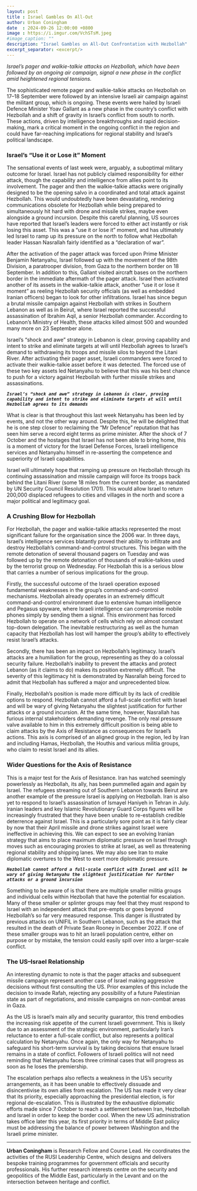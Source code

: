 ```yaml
---
layout: post
title : Israel Gambles On All-Out
author: Urban Coningham
date  : 2024-09-26 12:00:00 +0800
image : https://i.imgur.com/VchSTsM.jpeg
#image_caption: ""
description: "Israel Gambles on All-Out Confrontation with Hezbollah"
excerpt_separator: <excerpt/>
---
```


_Israel’s pager and walkie-talkie attacks on Hezbollah, which have been followed by an ongoing air campaign, signal a new phase in the conflict amid heightened regional tensions._

<excerpt/>

The sophisticated remote pager and walkie-talkie attacks on Hezbollah on 17–18 September were followed by an intensive Israeli air campaign against the militant group, which is ongoing. These events were hailed by Israeli Defence Minister Yoav Gallant as a new phase in the country’s conflict with Hezbollah and a shift of gravity in Israel’s conflict from south to north. These actions, driven by intelligence breakthroughs and rapid decision-making, mark a critical moment in the ongoing conflict in the region and could have far-reaching implications for regional stability and Israel’s political landscape.


### Israel’s “Use it or Lose it” Moment

The sensational events of last week were, arguably, a suboptimal military outcome for Israel. Israel has not publicly claimed responsibility for either attack, though the capability and intelligence from allies point to its involvement. The pager and then the walkie-talkie attacks were originally designed to be the opening salvo in a coordinated and total attack against Hezbollah. This would undoubtedly have been devastating, rendering communications obsolete for Hezbollah while being prepared to simultaneously hit hard with drone and missile strikes, maybe even alongside a ground incursion. Despite this careful planning, US sources have reported that Israel’s leaders were forced to either act instantly or risk losing this asset. This was a “use it or lose it” moment, and has ultimately led Israel to ramp up its pressure on the north to follow what Hezbollah leader Hassan Nasrallah fairly identified as a “declaration of war”.

After the activation of the pager attack was forced upon Prime Minister Benjamin Netanyahu, Israel followed up with the movement of the 98th Division, a paratrooper division, from Gaza to the northern border on 18 September. In addition to this, Gallant visited aircraft bases on the northern border in the immediate aftermath of the pager attack. Israel then activated another of its assets in the walkie-talkie attack, another “use it or lose it moment” as reeling Hezbollah security officials (as well as embedded Iranian officers) began to look for other infiltrations. Israel has since begun a brutal missile campaign against Hezbollah with strikes in Southern Lebanon as well as in Beirut, where Israel reported the successful assassination of Ibrahim Aqil, a senior Hezbollah commander. According to Lebanon’s Ministry of Health, these attacks killed almost 500 and wounded many more on 23 September alone.

Israel’s “shock and awe” strategy in Lebanon is clear, proving capability and intent to strike and eliminate targets at will until Hezbollah agrees to Israel’s demand to withdrawing its troops and missile silos to beyond the Litani River. After activating their pager asset, Israeli commanders were forced to activate their walkie-talkie asset before it was detected. The forced use of these two key assets led Netanyahu to believe that this was his best chance to push for a victory against Hezbollah with further missile strikes and assassinations.

___`Israel’s “shock and awe” strategy in Lebanon is clear, proving capability and intent to strike and eliminate targets at will until Hezbollah agrees to its demands`___

What is clear is that throughout this last week Netanyahu has been led by events, and not the other way around. Despite this, he will be delighted that he is one step closer to reclaiming the “Mr Defence” reputation that has seen him serve a record eight terms as prime minister. After the shock of 7 October and the hostages that Israel has not been able to bring home, this is a moment of victory for the Israel Defense Forces, Israeli intelligence services and Netanyahu himself in re-asserting the competence and superiority of Israeli capabilities.

Israel will ultimately hope that ramping up pressure on Hezbollah through its continuing assassination and missile campaign will force its troops back behind the Litani River (some 18 miles from the current border, as mandated by UN Security Council Resolution 1701). This would allow Israel to return 200,000 displaced refugees to cities and villages in the north and score a major political and legitimacy goal.


### A Crushing Blow for Hezbollah

For Hezbollah, the pager and walkie-talkie attacks represented the most significant failure for the organisation since the 2006 war. In three days, Israel’s intelligence services blatantly proved their ability to infiltrate and destroy Hezbollah’s command-and-control structures. This began with the remote detonation of several thousand pagers on Tuesday and was followed up by the remote detonation of thousands of walkie-talkies used by the terrorist group on Wednesday. For Hezbollah this is a serious blow that carries a number of serious implications for the group.

Firstly, the successful outcome of the Israeli operation exposed fundamental weaknesses in the group’s command-and-control mechanisms. Hezbollah already operates in an extremely difficult command-and-control environment due to extensive human intelligence and Pegasus spyware, where Israeli intelligence can compromise mobile phones simply by sending them a signal. This environment has forced Hezbollah to operate on a network of cells which rely on almost constant top-down delegation. The inevitable restructuring as well as the human capacity that Hezbollah has lost will hamper the group’s ability to effectively resist Israel’s attacks.

Secondly, there has been an impact on Hezbollah’s legitimacy. Israel’s attacks are a humiliation for the group, representing as they do a colossal security failure. Hezbollah’s inability to prevent the attacks and protect Lebanon (as it claims to do) makes its position extremely difficult. The severity of this legitimacy hit is demonstrated by Nasrallah being forced to admit that Hezbollah has suffered a major and unprecedented blow.

Finally, Hezbollah’s position is made more difficult by its lack of credible options to respond. Hezbollah cannot afford a full-scale conflict with Israel and will be wary of giving Netanyahu the slightest justification for further attacks or a ground incursion. At the same time, however, Nasrallah has furious internal stakeholders demanding revenge. The only real pressure valve available to him in this extremely difficult position is being able to claim attacks by the Axis of Resistance as consequences for Israel’s actions. This axis is comprised of an aligned group in the region, led by Iran and including Hamas, Hezbollah, the Houthis and various militia groups, who claim to resist Israel and its allies.


### Wider Questions for the Axis of Resistance

This is a major test for the Axis of Resistance. Iran has watched seemingly powerlessly as Hezbollah, its ally, has been pummelled again and again by Israel. The refugees streaming out of Southern Lebanon towards Beirut are another example of the pressure Israel is applying on Hezbollah. Iran is also yet to respond to Israel’s assassination of Ismayel Haniyeh in Tehran in July. Iranian leaders and key Islamic Revolutionary Guard Corps figures will be increasingly frustrated that they have been unable to re-establish credible deterrence against Israel. This is a particularly sore point as it is fairly clear by now that their April missile and drone strikes against Israel were ineffective in achieving this. We can expect to see an evolving Iranian strategy that aims to place maximum diplomatic pressure on Israel through moves such as encouraging proxies to strike at Israel, as well as threatening regional stability and shipping lanes. We may also see Iran to make diplomatic overtures to the West to exert more diplomatic pressure.

___`Hezbollah cannot afford a full-scale conflict with Israel and will be wary of giving Netanyahu the slightest justification for further attacks or a ground incursion`___

Something to be aware of is that there are multiple smaller militia groups and individual cells within Hezbollah that have the potential for escalation. Many of these smaller or splinter groups may feel that they must respond to Israel with an independent attack that pre-empts or goes beyond Hezbollah’s so far very measured response. This danger is illustrated by previous attacks on UNIFIL in Southern Lebanon, such as the attack that resulted in the death of Private Sean Rooney in December 2022. If one of these smaller groups was to hit an Israeli population centre, either on purpose or by mistake, the tension could easily spill over into a larger-scale conflict.


### The US–Israel Relationship

An interesting dynamic to note is that the pager attacks and subsequent missile campaign represent another case of Israel making aggressive decisions without first consulting the US. Prior examples of this include the decision to invade Rafah, rejecting any possibility of a future Palestinian state as part of negotiations, and missile campaigns on non-combat areas in Gaza.

As the US is Israel’s main ally and security guarantor, this trend embodies the increasing risk appetite of the current Israeli government. This is likely due to an assessment of the strategic environment, particularly Iran’s reluctance to enter a full-scale conflict, but also represents a political calculation by Netanyahu. Once again, the only way for Netanyahu to safeguard his short-term survival is by taking decisions that ensure Israel remains in a state of conflict. Followers of Israeli politics will not need reminding that Netanyahu faces three criminal cases that will progress as soon as he loses the premiership.

The escalation perhaps also reflects a weakness in the US’s security arrangements, as it has been unable to effectively dissuade and disincentivise its own allies from escalation. The US has made it very clear that its priority, especially approaching the presidential election, is for regional de-escalation. This is illustrated by the exhaustive diplomatic efforts made since 7 October to reach a settlement between Iran, Hezbollah and Israel in order to keep the border cool. When the new US administration takes office later this year, its first priority in terms of Middle East policy must be addressing the balance of power between Washington and the Israeli prime minister.

---

__Urban Coningham__ is Research Fellow and Course Lead. He coordinates the activities of the RUSI Leadership Centre, which designs and delivers bespoke training programmes for government officials and security professionals. His further research interests centre on the security and geopolitics of the Middle East, particularly in the Levant and on the intersection between heritage and conflict.

